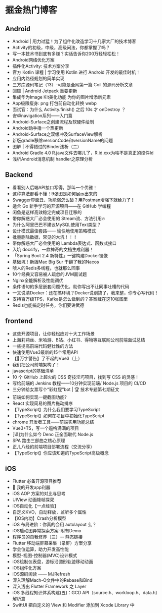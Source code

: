 # 掘金热门博客
## Android
* Android | 用力过猛！为了组件化改造学习十几家大厂的技术博客
* Activity的初级，中级，高级问法，你都掌握了吗？
* 写一本技术书到底有多赚？实话告诉你200万轻轻松松！
* Android网络优化方案
* 插件化Activity: 技术方案分享
* 官方 Kotlin 课程 | 学习使用 Kotlin 进行 Android 开发的最佳时机！
* 应用内路径规划的简单实现
* 三方库源码笔记（13）-可能是全网第一篇 Coil 的源码分析文章
* 回顾 | Android Jetpack 重要更新
* 集成华为Image Kit美化功能 为你的图片增添新元素
* App极限瘦身: png 打包前自动化转换 webp
* 面试官：为什么 Activity.finish() 之后 10s 才 onDestroy ？
* 安卓navigation系列——入门篇
* Android-Surface之创建流程及软硬件绘制
* Android动手撸一个热更新
* Android-Surface之双缓冲及SurfaceView解析
* 新版gradle移除versionCode和versionName的问题
* 图解 | 不得错过的Binder浅析（二）
* Android Gradle 4.0 R.java文件去哪儿了，R.id.xxx为啥不是真正的控件Id
* 浅析Android消息机制 handler之原理分析

## Backend
* 看看别人后端API接口写得，那叫一个优雅！
* 这种算法都看不懂！9张图是如何展示出来的
* Swagger界面丑、功能弱怎么破？用Postman增强下就给力了！
* 适合 Go 新手学习的开源项目——在 GitHub 学编程
* 闲鱼是这样高效稳定完成项目迁移的
* 带你解惑大厂必会使用的 Stream流、方法引用🔥
* 为什么阿里巴巴不建议MySQL使用Text类型？
* 设计模式最佳套路—— 愉快地使用策略模式
* 批量删除数据，常见的大坑！！！
* 带你解惑大厂必会使用的 Lambda表达式、函数式接口
* 入坑 docsify，一款神奇的文档生成利器！
* 「Spring Boot 2.4 新特性」一键构建Docker镜像
* 基础坑！新版Mac Big Sur 干翻了我的Nacos
* 唬人的Redis多线程，也就那么回事
* 10个经典又容易被人疏忽的JVM面试题
* Nginx全能解析及性能调优
* 条件语句的多层嵌套问题优化，助你写出不让同事吐槽的代码
* 一文说清Docker：还在搞环境？Docker说别搞了，我来整，你专心写代码！
* 支持百万级TPS，Kafka是怎么做到的？答案藏在这10张图里
* Redis也能搞定时任务，你们要讲武德

## frontend
* 这些开源项目，让你轻松应对十大工作场景
* 上海莉莉丝、米哈游、B站、小红书、得物等互联网公司前端面试总结
* 一些提高前端代码健壮性的方法
* 快速使用Vue3最新的15个常用API
* 【🚨万字警告】了不起的Vue3（上）
* 我们把公司前端架构了！
* javascript的基础清单
* 10 个 GitHub 上超火的 CSS 奇技淫巧项目，找到写 CSS 的灵感！
* 写给前端的 Jenkins 教程——10分钟实现前端/ Node.js 项目的 CI/CD
* 三分钟给女票写个“彩虹屁”bot | 🏆 技术专题第七期征文
* 前端如何实现一键截图功能?
* React 实现简易的图片拖动排序
* 【TypeScript】为什么我们要学习TypeScript
* 【TypeScript】如何在项目中初始化TypeScript
* chrome 开发者工具——前端实用功能总结
* Vue3+TS，写一个逼格满满的项目
* [译]为什么如今 Deno 正全面取代 Node.js
* SPA 路由三部曲之核心原理
* 正儿八经的前端项目部署流程（交流分享）
* 【TypeScript】你应该知道的TypeScript高级概念

## iOS
* Flutter 必备开源项目推荐
* 🐻 我的开发app利器
* iOS AOP 方案的对比与思考
* UIView 动画降帧探究
* iOS自动化【一点经验】
* 自定义KVO，自动释放，监听多个属性
* 【iOS内功】Crash分析模型
* iOS 布局进阶：你真的会用 autolayout 么？
* iOS启动图异常探索方案-附有Demo
* 程序员的自我修养（三）-- 静态链接
* Flutter 移动端屏幕采集（录屏）方案分享
* 学会位运算，助力开发高性能
* 模型-视图-控制器(MVC)设计模式
* iOS绘制仪表盘，游标沿圆形轨迹移动动画
* iOS组件化方案
* iOS源码阅读 —— MJRefresh
* 深入理解Mach-O文件中的Rebase和Bind
* 深入浅出 Flutter Framework 之 Layer
* iOS 多线程知识体系构建(五)：GCD API（source.h、workloop.h、data.h）解析篇
* SwiftUI 把自定义的 View 和 Modifier 添加到 Xcode Library 中

